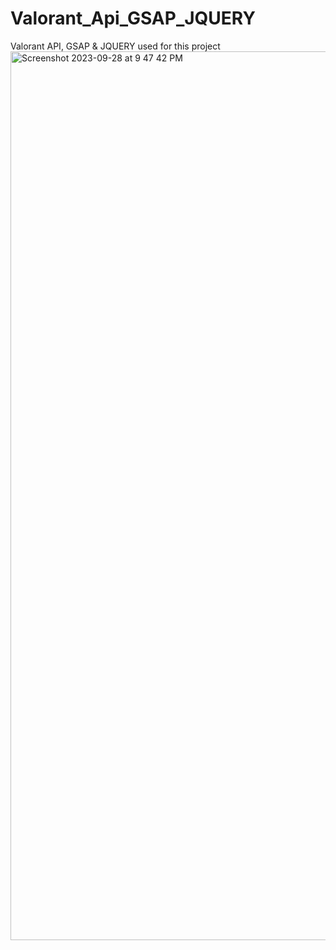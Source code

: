 # Valorant_Api_GSAP_JQUERY
Valorant API, GSAP &amp; JQUERY used for this project
<img width="1422" alt="Screenshot 2023-09-28 at 9 47 42 PM" src="https://github.com/GktgYildiz/Valorant_Api_GSAP_JQUERY/assets/102765970/3fa1107f-0a0e-4661-8fda-3526639b736e">
